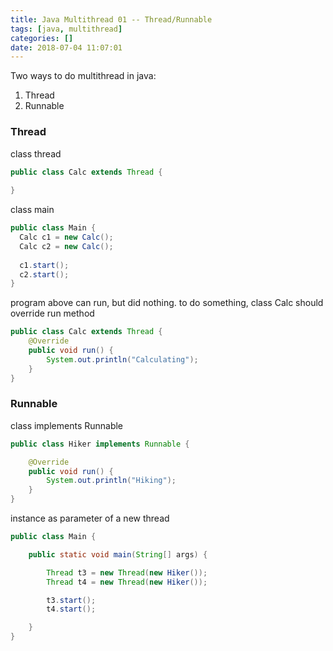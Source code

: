 ```yaml
---
title: Java Multithread 01 -- Thread/Runnable
tags: [java, multithread]
categories: []
date: 2018-07-04 11:07:01
---
```



Two ways to do multithread in java: 
1. Thread 
2. Runnable

### Thread

class thread
```java
public class Calc extends Thread {
    
}
````

class main
```java
public class Main {
  Calc c1 = new Calc();
  Calc c2 = new Calc();
  
  c1.start();
  c2.start();
}
```

program above can run, but did nothing.
to do something, class Calc should override run method
```java
public class Calc extends Thread {
    @Override
    public void run() {
        System.out.println("Calculating");
    }
}
```

### Runnable
class implements Runnable
```java
public class Hiker implements Runnable {

    @Override
    public void run() {
        System.out.println("Hiking");
    }
}
```

instance as parameter of a new thread
```java
public class Main {

    public static void main(String[] args) {

        Thread t3 = new Thread(new Hiker());
        Thread t4 = new Thread(new Hiker());

        t3.start();
        t4.start();

    }
}
```




